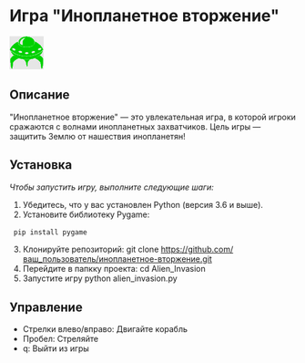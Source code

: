 # Игра "Инопланетное вторжение"

![Инопланетное вторжение](images/alien.bmp)

## Описание

"Инопланетное вторжение" — это увлекательная игра, в которой игроки сражаются с волнами инопланетных захватчиков.
Цель игры — защитить Землю от нашествия инопланетян!

## Установка

_Чтобы запустить игру, выполните следующие шаги:_

1. Убедитесь, что у вас установлен Python (версия 3.6 и выше).
2. Установите библиотеку Pygame:

```bash
 pip install pygame
```

3. Клонируйте репозиторий:
   git clone https://github.com/ваш_пользователь/инопланетное-вторжение.git
4. Перейдите в папкку проекта:
   cd Alien_Invasion
5. Запустите игру
   python alien_invasion.py

## Управление

- Стрелки влево/вправо: Двигайте корабль
- Пробел: Стреляйте
- q: Выйти из игры

```

```
